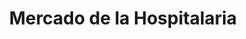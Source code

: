 ---
title: "Mercado de la Hospitalaria"
url: /quito/mercado-de-la-hospitalaria/
shop: Supermarkt
---